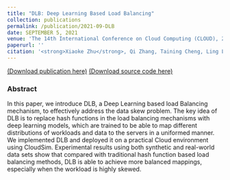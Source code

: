 ```yaml
---
title: "DLB: Deep Learning Based Load Balancing"
collection: publications
permalink: /publication/2021-09-DLB
date: SEPTEMBER 5, 2021
venue: 'The 14th International Conference on Cloud Computing (CLOUD), 2021'
paperurl: ''
citation: '<strong>Xiaoke Zhu</strong>, Qi Zhang, Taining Cheng, Ling Liu, Wei Zhou, and Jing He. 2021. DLB: Deep Learning Based Load Balancing. In CLOUD'
---
```

[(Download publication here)](https://hsiaoko.github.io/files/paper/DLB_paper.pdf)
[(Download source code here)](https://github.com/hsiaoko/DLB-CLOUD-2021)

### Abstract

In this paper, we introduce DLB, a Deep Learning based load Balancing mechanism, to effectively address the data skew problem. The key idea of DLB is to replace hash functions in the load balancing mechanisms with deep learning models, which are trained to be able to map different distributions of workloads and data to the servers in a uniformed manner. We implemented DLB and deployed it on a practical Cloud environment using CloudSim. Experimental results using both synthetic and real-world data sets show that compared with traditional hash function based load balancing methods, DLB is able to achieve more balanced mappings, especially when the workload is highly skewed.
